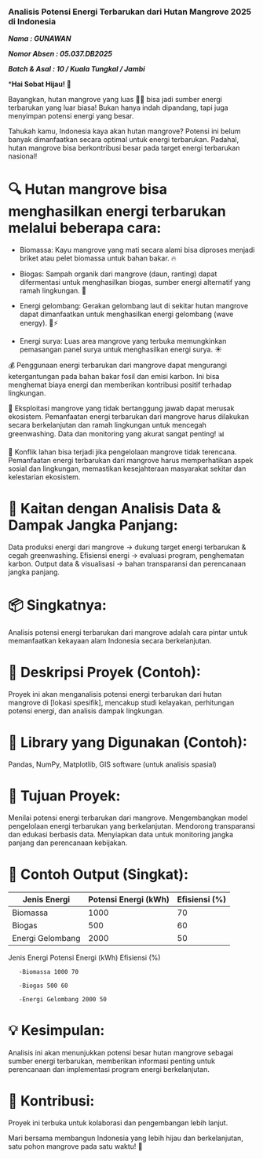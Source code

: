 

### Analisis Potensi Energi Terbarukan dari Hutan Mangrove 2025 di Indonesia 
***Nama : GUNAWAN***

***Nomor Absen : 05.037.DB2025***

***Batch & Asal : 10 / Kuala Tungkal / Jambi***

***Hai Sobat Hijau! 🌱**
 
Bayangkan, hutan mangrove yang luas 🌳🌊 bisa jadi sumber energi terbarukan yang luar biasa!  Bukan hanya indah dipandang, tapi juga menyimpan potensi energi yang besar.
 
Tahukah kamu, Indonesia kaya akan hutan mangrove?  Potensi ini belum banyak dimanfaatkan secara optimal untuk energi terbarukan.  Padahal, hutan mangrove bisa berkontribusi besar pada target energi terbarukan nasional!
 
# 🔍 Hutan mangrove bisa menghasilkan energi terbarukan melalui beberapa cara:
 
- Biomassa: Kayu mangrove yang mati secara alami bisa diproses menjadi briket atau pelet biomassa untuk bahan bakar. 🔥

- Biogas:  Sampah organik dari mangrove (daun, ranting) dapat difermentasi untuk menghasilkan biogas, sumber energi alternatif yang ramah lingkungan. 💨

- Energi gelombang:  Gerakan gelombang laut di sekitar hutan mangrove dapat dimanfaatkan untuk menghasilkan energi gelombang (wave energy). 🌊⚡

- Energi surya:  Luas area mangrove yang terbuka memungkinkan pemasangan panel surya untuk menghasilkan energi surya. ☀️
 
💰  Penggunaan energi terbarukan dari 
mangrove dapat mengurangi ketergantungan pada bahan bakar fosil dan emisi karbon.  Ini bisa menghemat biaya energi dan memberikan kontribusi positif terhadap lingkungan.
 
🧼  Eksploitasi mangrove yang tidak 
bertanggung jawab dapat merusak ekosistem.  Pemanfaatan energi terbarukan dari mangrove harus dilakukan secara berkelanjutan dan ramah lingkungan untuk mencegah greenwashing.  Data dan monitoring yang akurat sangat penting! 📊
 
🌾  Konflik lahan bisa terjadi jika pengelolaan mangrove tidak terencana.  Pemanfaatan energi terbarukan dari mangrove harus memperhatikan aspek sosial dan lingkungan, memastikan kesejahteraan masyarakat sekitar dan kelestarian ekosistem.
 
# 🔄 Kaitan dengan Analisis Data & Dampak Jangka Panjang:
 
Data produksi energi dari mangrove → dukung target energi terbarukan & cegah greenwashing.
Efisiensi energi → evaluasi program, penghematan karbon.
Output data & visualisasi → bahan transparansi dan perencanaan jangka panjang.
 
# 📦 Singkatnya:  
Analisis potensi energi terbarukan dari mangrove adalah cara pintar untuk memanfaatkan kekayaan alam Indonesia secara berkelanjutan.
 
# 📘 Deskripsi Proyek (Contoh):
Proyek ini akan menganalisis potensi energi terbarukan dari hutan mangrove di [lokasi spesifik], mencakup studi kelayakan, perhitungan potensi energi, dan analisis dampak lingkungan.
 
# 🧰 Library yang Digunakan (Contoh):
Pandas, NumPy, Matplotlib, GIS software (untuk analisis spasial)
 
# 🎯 Tujuan Proyek:
Menilai potensi energi terbarukan dari mangrove.
Mengembangkan model pengelolaan energi terbarukan yang berkelanjutan.
Mendorong transparansi dan edukasi berbasis data.
Menyiapkan data untuk monitoring jangka panjang dan perencanaan kebijakan.
 
# 🚀 Contoh Output (Singkat):
 
|Jenis Energi|Potensi Energi (kWh)|Efisiensi (%)|
|---|---|---|
|Biomassa|1000|70|
|Biogas|500|60|
|Energi Gelombang|2000|50|


  

Jenis Energi Potensi Energi (kWh) Efisiensi (%) 

       -Biomassa 1000 70 
       
       -Biogas 500 60 
       
       -Energi Gelombang 2000 50 
       
 
# 💡 Kesimpulan:
Analisis ini akan menunjukkan potensi besar hutan mangrove sebagai sumber energi terbarukan,  memberikan informasi penting untuk perencanaan dan implementasi program energi berkelanjutan.
 
# 🙌 Kontribusi:
Proyek ini terbuka untuk kolaborasi dan pengembangan lebih lanjut.
 
Mari bersama membangun Indonesia yang lebih hijau dan berkelanjutan, satu pohon mangrove pada satu waktu! 🌿
